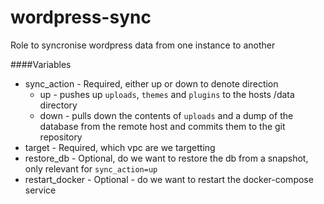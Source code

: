 wordpress-sync
==============

Role to syncronise wordpress data from one instance to another

####Variables
 - sync_action - Required, either up or down to denote direction
   - up - pushes up `uploads`, `themes` and `plugins` to the hosts /data directory
   - down - pulls down the contents of `uploads` and a dump of the database from the remote host and commits them to the git repository
 - target - Required, which vpc are we targetting
 - restore_db - Optional, do we want to restore the db from a snapshot, only relevant for `sync_action=up`
 - restart_docker - Optional - do we want to restart the docker-compose service
 